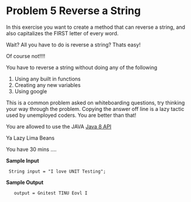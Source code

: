 # Problem 5 Reverse a String 

In this exercise you want to create a method that can reverse a string, and also capitalizes the FIRST letter of every word.

Wait? All you have to do is reverse a string? Thats easy!

Of course not!!!! 

You have to reverse a string without doing any of the following

1. Using any built in functions
2. Creating any new variables
3. Using google

This is a common problem asked on whiteboarding questions, try thinking your way through the problem.
Copying the answer off line is a lazy tactic used by unemployed coders. You are better than that!

You are allowed to use the JAVA [Java 8 API](https://docs.oracle.com/javase/8/docs/api/)

Ya Lazy Lima Beans

You have 30 mins .... 

**Sample Input**
```
 String input = "I love UNIT Testing";
``` 

**Sample Output**
```$xslt
   output = Gnitest TINU Eovl I
```

